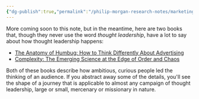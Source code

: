 ```yaml
---
{"dg-publish":true,"permalink":"/philip-morgan-research-notes/marketing/marketing-for-non-commodities/thought-leadership/"}
---
```


More coming soon to this note, but in the meantime, here are two books that, though they never use the word _thought leadership_, have a lot to say about how thought leadership happens:

- [The Anatomy of Humbug: How to Think Differently About Advertising](https://amazon.com/dp/B00SHB05M2)
- [Complexity: The Emerging Science at the Edge of Order and Chaos](https://amazon.com/dp/B07WVV5J2R)

Both of these books describe how ambitious, curious people led the thinking of an audience. If you abstract away some of the details, you'll see the shape of a journey that is applicable to almost any campaign of thought leadership, large or small, mercenary or missionary in nature. 